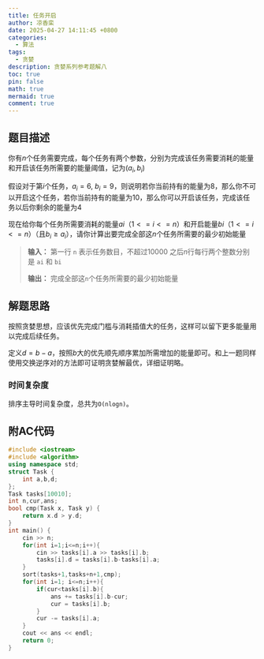 ```yaml
---
title: 任务开启
author: 凉香栾
date: 2025-04-27 14:11:45 +0800
categories:
  - 算法
tags:
  - 贪婪
description: 贪婪系列参考题解八
toc: true
pin: false
math: true
mermaid: true
comment: true
---
```


## 题目描述

你有$n$个任务需要完成，每个任务有两个参数，分别为完成该任务需要消耗的能量和开启该任务所需要的能量阈值，记为$(a_i, b_i)$

假设对于第$i$个任务，$a_i=6$, $b_i=9$，则说明若你当前持有的能量为$8$，那么你不可以开启这个任务，若你当前持有的能量为$10$，那么你可以开启该任务，完成该任务以后你剩余的能量为$4$

现在给你每个任务所需要消耗的能量$ai$（$1<=i<=n$）和开启能量$bi$（$1<=i<=n$）（且$b_i≥a_i$），请你计算出要完成全部这$n$个任务所需要的最少初始能量

> **输入：**
> 第一行 `n` 表示任务数目，不超过$10000$
> 之后$n$行每行两个整数分别是 `ai` 和 `bi`
> 
> **输出：**
> 完成全部这`n`个任务所需要的最少初始能量

## 解题思路

按照贪婪思想，应该优先完成门槛与消耗插值大的任务，这样可以留下更多能量用以完成后续任务。

定义$d = b-a$，按照$b$大的优先顺先顺序累加所需增加的能量即可。和上一题同样使用交换逆序对的方法即可证明贪婪解最优，详细证明略。

### 时间复杂度

排序主导时间复杂度，总共为`O(nlogn)`。

## 附AC代码

```cpp
#include <iostream>
#include <algorithm>
using namespace std;
struct Task {
    int a,b,d;
};
Task tasks[10010];
int n,cur,ans;
bool cmp(Task x, Task y) {
    return x.d > y.d;
}
int main() {
    cin >> n;
    for(int i=1;i<=n;i++){
        cin >> tasks[i].a >> tasks[i].b;
        tasks[i].d = tasks[i].b-tasks[i].a;
    }
    sort(tasks+1,tasks+n+1,cmp);
    for(int i=1; i<=n;i++){
        if(cur<tasks[i].b){
            ans += tasks[i].b-cur;
            cur = tasks[i].b;
        }
        cur -= tasks[i].a;
    }
    cout << ans << endl;
    return 0;
}
```